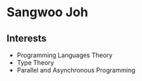 # Sangwoo Joh

## Interests
 * Programming Languages Theory
 * Type Theory
 * Parallel and Asynchronous Programming
